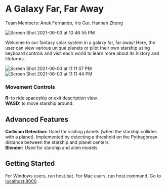 # A Galaxy Far, Far Away

Team Members: Anuk Fernando, Iris Gur, Hannah Zhong

![Screen Shot 2021-06-03 at 10 46 55 PM](https://user-images.githubusercontent.com/50278606/120740713-c05d3c00-c4c1-11eb-8388-2fad0b6dd453.png)  

Welcome to our fantasy solar system in a galaxy far, far away! Here, the user can view various unique planets or pilot their own starship using keyboard controls and visit each world to learn more about its history and lifeforms.  

![Screen Shot 2021-06-03 at 11 11 07 PM](https://user-images.githubusercontent.com/50278606/120741050-5abd7f80-c4c2-11eb-927a-a0e23ec6a1bf.png)
![Screen Shot 2021-06-03 at 11 11 44 PM](https://user-images.githubusercontent.com/50278606/120742775-90179c80-c4c5-11eb-98ab-5ee7b1bc3df8.png)

### Movement Controls
**R:** to ride spaceship or exit description view.  
**WASD:** to move starship around.  
## Advanced Features

**Collision Detection:** Used for visiting planets (when the starship collides with a planet). Implemented by detecting a threshold on the Pythagorean distance between the starship and planet centers.  
**Blender:** Used for starship and alien models.  

## Getting Started
For Windows users, run host.bat. For Mac users, run host.command. Go to [localhost:8000](http://localhost:8000/).
